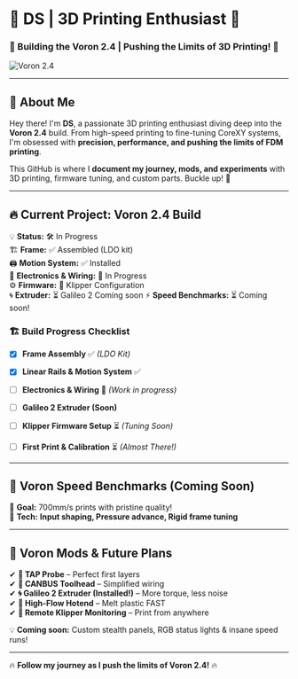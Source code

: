 # 🚀 DS | 3D Printing Enthusiast 🚀

### 🔧 Building the Voron 2.4 | Pushing the Limits of 3D Printing! 🎨

![Voron 2.4](https://vorondesign.com/images/voron2.4.jpg)

---

## 👋 About Me
Hey there! I'm **DS**, a passionate 3D printing enthusiast diving deep into the **Voron 2.4** build. From high-speed printing to fine-tuning CoreXY systems, I'm obsessed with **precision, performance, and pushing the limits of FDM printing**. 

This GitHub is where I **document my journey, mods, and experiments** with 3D printing, firmware tuning, and custom parts. Buckle up! 🚀

---

## 🔥 Current Project: Voron 2.4 Build
💡 **Status:** 🛠️ In Progress  
🏗 **Frame:** ✅ Assembled (LDO kit)  
🖨 **Motion System:** ✅ Installed  
🔬 **Electronics & Wiring:** 🔄 In Progress  
⚙ **Firmware:** 🔄 Klipper Configuration  
🌀 **Extruder:** ⏳ Galileo 2  Coming soon
⚡ **Speed Benchmarks:** ⏳ Coming soon!  

### 🏗 Build Progress Checklist
- [x] **Frame Assembly** ✅ *(LDO Kit)*
- [x] **Linear Rails & Motion System** ✅
- [ ] **Electronics & Wiring** 🔄 *(Work in progress)*
- [ ] **Galileo 2 Extruder (Soon)** 
- [ ] **Klipper Firmware Setup** ⏳ *(Tuning Soon)*
- [ ] **First Print & Calibration** ⏳ *(Almost There!)*



---

## 🚀 Voron Speed Benchmarks (Coming Soon)

🔹 **Goal:** 700mm/s prints with pristine quality!  
🔹 **Tech:** **Input shaping, Pressure advance, Rigid frame tuning**  

---

## 🔩 Voron Mods & Future Plans
✔ **🔄 TAP Probe** – Perfect first layers  
✔ **🔌 CANBUS Toolhead** – Simplified wiring  
✔ **🌀 Galileo 2 Extruder (Installed!)** – More torque, less noise  
✔ **🚀 High-Flow Hotend** – Melt plastic FAST  
✔ **📡 Remote Klipper Monitoring** – Print from anywhere  

💡 **Coming soon:** Custom stealth panels, RGB status lights & insane speed runs!


---

🔥 **Follow my journey as I push the limits of Voron 2.4!** 🔥  
